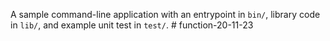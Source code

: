 A sample command-line application with an entrypoint in `bin/`, library code
in `lib/`, and example unit test in `test/`.
#   f u n c t i o n - 2 0 - 1 1 - 2 3  
 